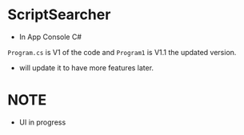 # ScriptSearcher
- In App Console C#

`Program.cs` is V1 of the code and `Program1` is V1.1 the updated version.
- will update it to have more features later.

# NOTE
- UI in progress
